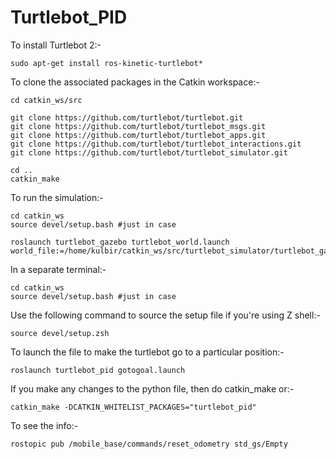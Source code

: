 # Turtlebot_PID

To install Turtlebot 2:-
```
sudo apt-get install ros-kinetic-turtlebot*
```
To clone the associated packages in the Catkin workspace:-
```
cd catkin_ws/src

git clone https://github.com/turtlebot/turtlebot.git  
git clone https://github.com/turtlebot/turtlebot_msgs.git
git clone https://github.com/turtlebot/turtlebot_apps.git
git clone https://github.com/turtlebot/turtlebot_interactions.git
git clone https://github.com/turtlebot/turtlebot_simulator.git

cd ..
catkin_make
```
To run the simulation:-
```
cd catkin_ws
source devel/setup.bash #just in case

roslaunch turtlebot_gazebo turtlebot_world.launch world_file:=/home/kulbir/catkin_ws/src/turtlebot_simulator/turtlebot_gazebo/worlds/empty.world  
```

In a separate terminal:-
```
cd catkin_ws  
source devel/setup.bash #just in case 
```
Use the following command to source the setup file if you're using Z shell:- 
```
source devel/setup.zsh
```
To launch the file to make the turtlebot go to a particular position:-
```
roslaunch turtlebot_pid gotogoal.launch  
```

If you make any changes to the python file, then do catkin_make or:-
```
catkin_make -DCATKIN_WHITELIST_PACKAGES="turtlebot_pid"
```
To see the info:-
```
rostopic pub /mobile_base/commands/reset_odometry std_gs/Empty
```


